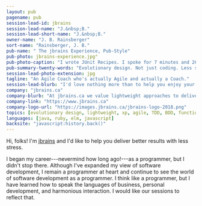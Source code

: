 ```yaml
---
layout: pub
pagename: pub
session-lead-id: jbrains
session-lead-name: "J.&nbsp;B."
session-lead-short-name: "J.&nbsp;B."
owner-name: "J. B. Rainsberger"
sort-name: "Rainsberger, J. B."
pub-name: "	The jbrains Experience, Pub-Style"
pub-photo: jbrains-experience.jpg"
pub-photo-caption: "I wrote JUnit Recipes. I spoke for 7 minutes and 26 seconds. Writing code is just the beginning."
pub-summary-twenty-words: "Evolutionary design. Not just coding. Less stress."
session-lead-photo-extension: jpg
tagline: "An Agile Coach who's actually Agile and actually a Coach."
session-lead-blurb: "I'd love nothing more than to help you enjoy your work more, feel more satisfaction from it, and show the world just how great you can be... on your terms."
company: "jbrains.ca"
company-blurb: "At jbrains.ca we value lightweight approaches to delivering software. What's the least we can do to deliver great results? And which results do we truly care about, anyway? We aim for a truly lightweight approach: to do what we need while relentlessly figuring out what we don't need and supporting each other to have the courage not to do those things."
company-link: "https://www.jbrains.ca"
company-logo-url: "https://images.jbrains.ca/jbrains-logo-2018.png"
topics: [evolutionary design, lightweight, xp, agile, TDD, BDD, functional programming, modular design]
languages: [java, ruby, elm, javascript]
backsite: "javascript:history.back()"
---
```

Hi, folks! I'm [jbrains](https://www.twitter.com/jbrains) and I'd like to help you deliver better results with less stress.

I began my career---nevermind how long ago!---as a programmer, but I didn't stop there. Although I've expanded my view of software development, I remain a programmer at heart and continue to see the world of software development as a programmer. I think like a programmer, but I have learned how to speak the languages of business, personal development, and harmonious interaction. I would like our sessions to reflect that.



